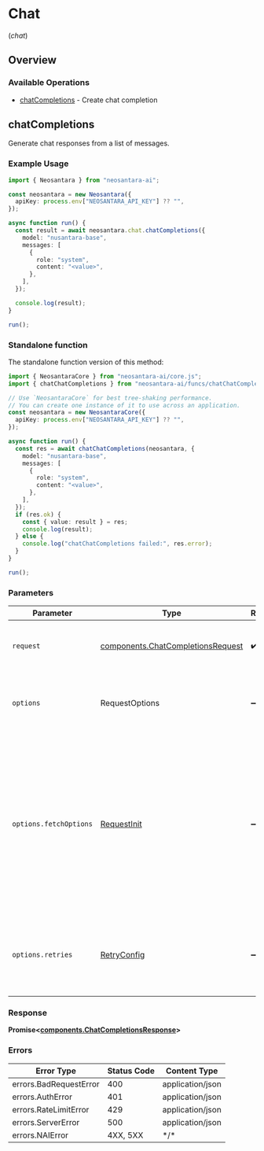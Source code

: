 # Chat
(*chat*)

## Overview

### Available Operations

* [chatCompletions](#chatcompletions) - Create chat completion

## chatCompletions

Generate chat responses from a list of messages.

### Example Usage

```typescript
import { Neosantara } from "neosantara-ai";

const neosantara = new Neosantara({
  apiKey: process.env["NEOSANTARA_API_KEY"] ?? "",
});

async function run() {
  const result = await neosantara.chat.chatCompletions({
    model: "nusantara-base",
    messages: [
      {
        role: "system",
        content: "<value>",
      },
    ],
  });

  console.log(result);
}

run();
```

### Standalone function

The standalone function version of this method:

```typescript
import { NeosantaraCore } from "neosantara-ai/core.js";
import { chatChatCompletions } from "neosantara-ai/funcs/chatChatCompletions.js";

// Use `NeosantaraCore` for best tree-shaking performance.
// You can create one instance of it to use across an application.
const neosantara = new NeosantaraCore({
  apiKey: process.env["NEOSANTARA_API_KEY"] ?? "",
});

async function run() {
  const res = await chatChatCompletions(neosantara, {
    model: "nusantara-base",
    messages: [
      {
        role: "system",
        content: "<value>",
      },
    ],
  });
  if (res.ok) {
    const { value: result } = res;
    console.log(result);
  } else {
    console.log("chatChatCompletions failed:", res.error);
  }
}

run();
```

### Parameters

| Parameter                                                                                                                                                                      | Type                                                                                                                                                                           | Required                                                                                                                                                                       | Description                                                                                                                                                                    |
| ------------------------------------------------------------------------------------------------------------------------------------------------------------------------------ | ------------------------------------------------------------------------------------------------------------------------------------------------------------------------------ | ------------------------------------------------------------------------------------------------------------------------------------------------------------------------------ | ------------------------------------------------------------------------------------------------------------------------------------------------------------------------------ |
| `request`                                                                                                                                                                      | [components.ChatCompletionsRequest](../../models/components/chatcompletionsrequest.md)                                                                                         | :heavy_check_mark:                                                                                                                                                             | The request object to use for the request.                                                                                                                                     |
| `options`                                                                                                                                                                      | RequestOptions                                                                                                                                                                 | :heavy_minus_sign:                                                                                                                                                             | Used to set various options for making HTTP requests.                                                                                                                          |
| `options.fetchOptions`                                                                                                                                                         | [RequestInit](https://developer.mozilla.org/en-US/docs/Web/API/Request/Request#options)                                                                                        | :heavy_minus_sign:                                                                                                                                                             | Options that are passed to the underlying HTTP request. This can be used to inject extra headers for examples. All `Request` options, except `method` and `body`, are allowed. |
| `options.retries`                                                                                                                                                              | [RetryConfig](../../lib/utils/retryconfig.md)                                                                                                                                  | :heavy_minus_sign:                                                                                                                                                             | Enables retrying HTTP requests under certain failure conditions.                                                                                                               |

### Response

**Promise\<[components.ChatCompletionsResponse](../../models/components/chatcompletionsresponse.md)\>**

### Errors

| Error Type             | Status Code            | Content Type           |
| ---------------------- | ---------------------- | ---------------------- |
| errors.BadRequestError | 400                    | application/json       |
| errors.AuthError       | 401                    | application/json       |
| errors.RateLimitError  | 429                    | application/json       |
| errors.ServerError     | 500                    | application/json       |
| errors.NAIError        | 4XX, 5XX               | \*/\*                  |